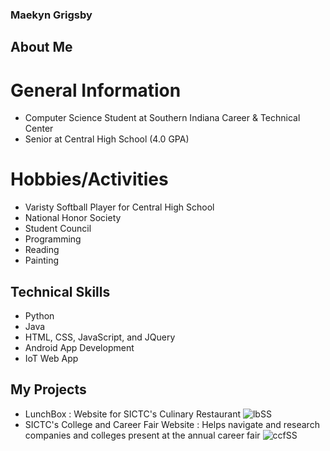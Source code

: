 ### Maekyn Grigsby

## About Me

# General Information
- Computer Science Student at Southern Indiana Career & Technical Center
- Senior at Central High School (4.0 GPA)

# Hobbies/Activities
- Varisty Softball Player for Central High School
- National Honor Society
- Student Council
- Programming
- Reading
- Painting

## Technical Skills
- Python
- Java
- HTML, CSS, JavaScript, and JQuery
- Android App Development
- IoT Web App

## My Projects
- LunchBox : Website for SICTC's Culinary Restaurant
  ![lbSS](https://github.com/maekyngrigs10/About-Me/assets/107376573/d04f7000-5fba-4ebd-ada6-f8feb81e9174)
- SICTC's College and Career Fair Website : Helps navigate and research companies and colleges present at the annual career fair
  ![ccfSS](https://github.com/maekyngrigs10/About-Me/assets/107376573/aeadeacf-1707-4a37-98c3-9a8e765cd8af)

